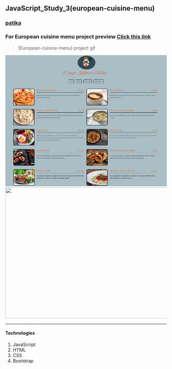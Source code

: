 ## JavaScript_Study_3(european-cuisine-menu)
### [patika](https://academy.patika.dev/tr/profile)
### For European cuisine menu project preview [Click  this link](https://kaderergin.github.io/JavaScript/Javascript_Study_3/) 

> (European-cuisine-menu) project gif


<img src="img/menu.jpg"  width="640px" height="410px">
<img src="img/european_menu.gif"  width="640px" height="410px">
<hr>

#### Technologies
1. JavaScript
1. HTML
1. CSS
1. Bootstrap
